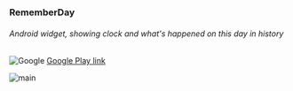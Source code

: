 ### RememberDay

###### Android widget, showing clock and what's happened on this day in history
![Google][Google] [Google Play link][GoogleTxt]

![main][Mainpng]



[Mainpng]: https://cloud.githubusercontent.com/assets/8672252/12785391/6d4c6082-ca9d-11e5-953f-84e1a8886b42.png
[Google]:http://rexee.github.io/MistaReader/images/Google_Play_Store_48.png
[GoogleTxt]: https://play.google.com/store/apps/details?id=com.rememberday
